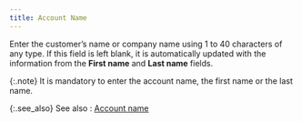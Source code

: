 ```yaml
---
title: Account Name
---
```



Enter the customer’s name or company name using 1 to 40 characters of  any type. If this field is left blank, it is automatically updated with  the information from the **First 
 name** and **Last name** fields.


{:.note}
It is mandatory to enter the account name,  the first name or the last name.


{:.see_also}
See also
: [Account  name](JavaScript:RelatedTopics1.Click())<!--Metadata type="DesignerControl" startspan
<object CLASSID="clsid:ADB880A6-D8FF-11CF-9377-00AA003B7A11"
	ID=RelatedTopics1
	TYPE="application/x-oleobject">
</object>-->

<object classid="clsid:ADB880A6-D8FF-11CF-9377-00AA003B7A11" id="RelatedTopics1" type="application/x-oleobject"> 
 <param name="Command" value="Related Topics">
<param name="Window" value="second">
<param name="Item1" value="Account name;{{site.mc_chm}}/customer-details/customer-billing-information/account_name_billing.html">
</object><!--Metadata type="DesignerControl" endspan-->
